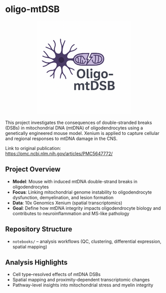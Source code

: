 # oligo-mtDSB  
<p align="center">
  <img src="assets/logo.png" alt="oligo-mtDSB Logo" width="300"/>
</p>
This project investigates the consequences of double-stranded breaks (DSBs) in mitochondrial DNA (mtDNA) of oligodendrocytes using a genetically engineered mouse model. Xenium is applied to capture cellular and regional responses to mtDNA damage in the CNS.  

Link to original publication: https://pmc.ncbi.nlm.nih.gov/articles/PMC5647772/

## Project Overview  
- **Model**: Mouse with induced mtDNA double-strand breaks in oligodendrocytes  
- **Focus**: Linking mitochondrial genome instability to oligodendrocyte dysfunction, demyelination, and lesion formation  
- **Data**: 10x Genomics Xenium (spatial transcriptomics)  
- **Goal**: Define how mtDNA integrity impacts oligodendrocyte biology and contributes to neuroinflammation and MS-like pathology  

## Repository Structure  
- `notebooks/` – analysis workflows (QC, clustering, differential expression, spatial mapping)  

## Analysis Highlights  
- Cell type–resolved effects of mtDNA DSBs  
- Spatial mapping and proximity-dependent transcriptomic changes  
- Pathway-level insights into mitochondrial stress and myelin integrity  